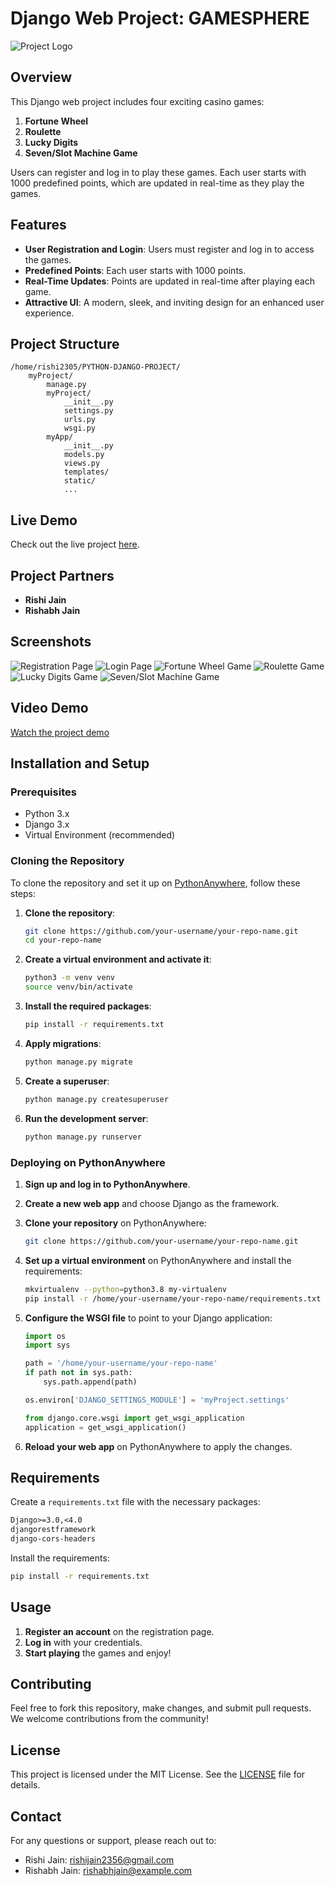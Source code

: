# Django Web Project: GAMESPHERE

![Project Logo](https://rishi2305.pythonanywhere.com/static/assets/img/logo.png)

## Overview

This Django web project includes four exciting casino games:

1. **Fortune Wheel**
2. **Roulette**
3. **Lucky Digits**
4. **Seven/Slot Machine Game**

Users can register and log in to play these games. Each user starts with 1000 predefined points, which are updated in real-time as they play the games.

## Features

- **User Registration and Login**: Users must register and log in to access the games.
- **Predefined Points**: Each user starts with 1000 points.
- **Real-Time Updates**: Points are updated in real-time after playing each game.
- **Attractive UI**: A modern, sleek, and inviting design for an enhanced user experience.

## Project Structure

```
/home/rishi2305/PYTHON-DJANGO-PROJECT/
    myProject/
        manage.py
        myProject/
            __init__.py
            settings.py
            urls.py
            wsgi.py
        myApp/
            __init__.py
            models.py
            views.py
            templates/
            static/
            ...
```

## Live Demo

Check out the live project [here](https://rishi2305.pythonanywhere.com/).

## Project Partners

- **Rishi Jain**
- **Rishabh Jain**

## Screenshots

![Registration Page](https://your-registration-page-image-link.com)
![Login Page](https://your-login-page-image-link.com)
![Fortune Wheel Game](https://your-fortune-wheel-image-link.com)
![Roulette Game](https://your-roulette-image-link.com)
![Lucky Digits Game](https://your-lucky-digits-image-link.com)
![Seven/Slot Machine Game](https://your-seven-slot-machine-image-link.com)

## Video Demo

[Watch the project demo](https://your-video-link-here.com)

## Installation and Setup

### Prerequisites

- Python 3.x
- Django 3.x
- Virtual Environment (recommended)

### Cloning the Repository

To clone the repository and set it up on [PythonAnywhere](https://www.pythonanywhere.com/), follow these steps:

1. **Clone the repository**:

    ```bash
    git clone https://github.com/your-username/your-repo-name.git
    cd your-repo-name
    ```

2. **Create a virtual environment and activate it**:

    ```bash
    python3 -m venv venv
    source venv/bin/activate
    ```

3. **Install the required packages**:

    ```bash
    pip install -r requirements.txt
    ```

4. **Apply migrations**:

    ```bash
    python manage.py migrate
    ```

5. **Create a superuser**:

    ```bash
    python manage.py createsuperuser
    ```

6. **Run the development server**:

    ```bash
    python manage.py runserver
    ```

### Deploying on PythonAnywhere

1. **Sign up and log in to PythonAnywhere**.

2. **Create a new web app** and choose Django as the framework.

3. **Clone your repository** on PythonAnywhere:

    ```bash
    git clone https://github.com/your-username/your-repo-name.git
    ```

4. **Set up a virtual environment** on PythonAnywhere and install the requirements:

    ```bash
    mkvirtualenv --python=python3.8 my-virtualenv
    pip install -r /home/your-username/your-repo-name/requirements.txt
    ```

5. **Configure the WSGI file** to point to your Django application:

    ```python
    import os
    import sys

    path = '/home/your-username/your-repo-name'
    if path not in sys.path:
        sys.path.append(path)

    os.environ['DJANGO_SETTINGS_MODULE'] = 'myProject.settings'

    from django.core.wsgi import get_wsgi_application
    application = get_wsgi_application()
    ```

6. **Reload your web app** on PythonAnywhere to apply the changes.

## Requirements

Create a `requirements.txt` file with the necessary packages:

```txt
Django>=3.0,<4.0
djangorestframework
django-cors-headers
```

Install the requirements:

```bash
pip install -r requirements.txt
```

## Usage

1. **Register an account** on the registration page.
2. **Log in** with your credentials.
3. **Start playing** the games and enjoy!

## Contributing

Feel free to fork this repository, make changes, and submit pull requests. We welcome contributions from the community!

## License

This project is licensed under the MIT License. See the [LICENSE](LICENSE) file for details.

## Contact

For any questions or support, please reach out to:

- Rishi Jain: [rishijain2356@gmail.com](mailto:rishijain2356@gmail.com)
- Rishabh Jain: [rishabhjain@example.com](mailto:rishabhjain@example.com)
